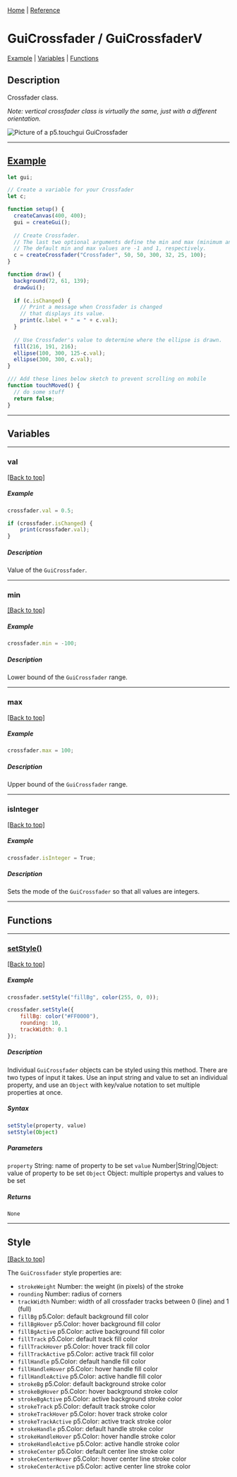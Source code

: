 [Home](../README.md) | [Reference](REFERENCE.md)

# GuiCrossfader / GuiCrossfaderV
[Example](#example) | [Variables](#variables) | [Functions](#functions)

## Description
Crossfader class. 

*Note: vertical crossfader class is virtually the same, just with a different orientation.*

![Picture of a p5.touchgui GuiCrossfader](../design/GuiCrossfader.png)

-----

## [Example](https://editor.p5js.org/L05/sketches/MAUFHrJpg)
```javascript
let gui;

// Create a variable for your Crossfader
let c;

function setup() {
  createCanvas(400, 400);
  gui = createGui();
  
  // Create Crossfader.
  // The last two optional arguments define the min and max (minimum and maximum) values.
  // The default min and max values are -1 and 1, respectively.
  c = createCrossfader("Crossfader", 50, 50, 300, 32, 25, 100);
}

function draw() {
  background(72, 61, 139);
  drawGui();
  
  if (c.isChanged) {
    // Print a message when Crossfader is changed
    // that displays its value.
    print(c.label + " = " + c.val);
  }
  
  // Use Crossfader's value to determine where the ellipse is drawn.
  fill(216, 191, 216);
  ellipse(100, 300, 125-c.val);
  ellipse(300, 300, c.val);
}

/// Add these lines below sketch to prevent scrolling on mobile
function touchMoved() {
  // do some stuff
  return false;
}
```

-----

## Variables

-----

### val
[[Back to top]](#description)

##### Example
```javascript
crossfader.val = 0.5;
```
```javascript
if (crossfader.isChanged) {
    print(crossfader.val);
}
```

##### Description
Value of the `GuiCrossfader`.

-----

### min
[[Back to top]](#description)

##### Example
```javascript
crossfader.min = -100;
```

##### Description
Lower bound of the `GuiCrossfader` range.

-----

### max
[[Back to top]](#description)

##### Example
```javascript
crossfader.max = 100;
```

##### Description
Upper bound of the `GuiCrossfader` range.

-----

### isInteger
[[Back to top]](#description)

##### Example
```javascript
crossfader.isInteger = True;
```

##### Description
Sets the mode of the `GuiCrossfader` so that all values are integers.

-----

## Functions

-----

### [setStyle()]()
[[Back to top]](#description)

##### Example
```javascript
crossfader.setStyle("fillBg", color(255, 0, 0));
```
```javascript
crossfader.setStyle({
    fillBg: color("#FF0000"),
    rounding: 10,
    trackWidth: 0.1
});
```

##### Description
Individual `GuiCrossfader` objects can be styled using this method. There are two types of input it takes. Use an input string and value to set an individual property, and use an `Object` with key/value notation to set multiple properties at once.

##### Syntax
```javascript
setStyle(property, value)
setStyle(Object)
```

##### Parameters
`property` String: name of property to be set
`value` Number|String|Object: value of property to be set
`Object` Object: multiple propertys and values to be set

##### Returns
`None`

-----

## Style
[[Back to top]](#description)

The `GuiCrossfader` style properties are:
* `strokeWeight` Number: the weight (in pixels) of the stroke
* `rounding` Number: radius of corners
* `trackWidth` Number: width of all crossfader tracks between 0 (line) and 1 (full)
* `fillBg` p5.Color: default background fill color
* `fillBgHover` p5.Color: hover background fill color
* `fillBgActive` p5.Color: active background fill color
* `fillTrack` p5.Color: default track fill color
* `fillTrackHover` p5.Color: hover track fill color
* `fillTrackActive` p5.Color: active track fill color
* `fillHandle` p5.Color: default handle fill color
* `fillHandleHover` p5.Color: hover handle fill color
* `fillHandleActive` p5.Color: active handle fill color
* `strokeBg` p5.Color: default background stroke color
* `strokeBgHover` p5.Color: hover background stroke color
* `strokeBgActive` p5.Color: active background stroke color
* `strokeTrack` p5.Color: default track stroke color
* `strokeTrackHover` p5.Color: hover track stroke color
* `strokeTrackActive` p5.Color: active track stroke color
* `strokeHandle` p5.Color: default handle stroke color
* `strokeHandleHover` p5.Color: hover handle stroke color
* `strokeHandleActive` p5.Color: active handle stroke color
* `strokeCenter` p5.Color: default center line stroke color
* `strokeCenterHover` p5.Color: hover center line stroke color
* `strokeCenterActive` p5.Color: active center line stroke color